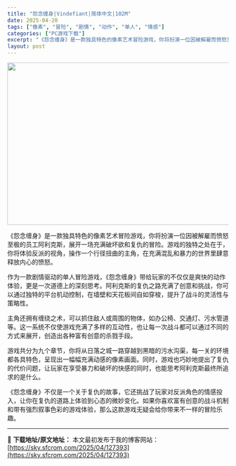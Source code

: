 ```yaml
---
title: "怨念缠身|Vindefiant|简体中文|102M"
date: 2025-04-20
tags: ["像素", "冒险", "剧情", "动作", "单人", "情感"]
categories: ["PC游戏下载"]
excerpt: "《怨念缠身》是一款独具特色的像素艺术冒险游戏，你将扮演一位因被解雇而愤怒至极的员工阿利克斯，展开一场充满破坏欲和复仇的冒险。游戏的独特之处在于，你将体验反派的视角，操作一个行径扭曲的主角，在充满混乱和暴力的世界里肆意释放内心的愤怒。 作为一款剧情驱动的单人冒险游戏，《怨念缠身》带给玩家的不仅仅是爽快&hellip;"
layout: post
---
```


<img class="aligncenter size-full wp-image-127394" src="https://sky.sfcrom.com/wp-content/uploads/2025/04/2025042015331896.webp" alt="" width="660" height="370" />

《怨念缠身》是一款独具特色的像素艺术冒险游戏，你将扮演一位因被解雇而愤怒至极的员工阿利克斯，展开一场充满破坏欲和复仇的冒险。游戏的独特之处在于，你将体验反派的视角，操作一个行径扭曲的主角，在充满混乱和暴力的世界里肆意释放内心的愤怒。

作为一款剧情驱动的单人冒险游戏，《怨念缠身》带给玩家的不仅仅是爽快的动作体验，更是一次道德上的深刻思考。阿利克斯的复仇之路充满了创意和挑战，你可以通过独特的平台机动控制，在墙壁和天花板间自如穿梭，提升了战斗的灵活性与策略性。

主角还拥有缠绕之术，可以抓住敌人或周围的物体，如办公椅、交通灯、污水管道等。这一系统不仅使游戏充满了多样的互动性，也让每一次战斗都可以通过不同的方式来展开，创造出各种富有创意的杀戮手段。

游戏共分为九个章节，你将从日落之城一路穿越到黑暗的污水沟渠，每一关的环境都各具特色，呈现出一幅幅充满动感的像素画面。同时，游戏也巧妙地提出了复仇的代价问题，让玩家在享受暴力和破坏的快感的同时，也能思考阿利克斯最终所追求的是什么。

《怨念缠身》不仅是一个关于复仇的故事，它还挑战了玩家对反派角色的情感投入，让你在复仇的道路上体验到心态的微妙变化。如果你喜欢富有创意的战斗机制和带有强烈叙事色彩的游戏体验，那么这款游戏无疑会给你带来不一样的冒险乐趣。

---
📖 **下载地址/原文地址：** 本文最初发布于我的博客网站：[https://sky.sfcrom.com/2025/04/127393](https://sky.sfcrom.com/2025/04/127393)
